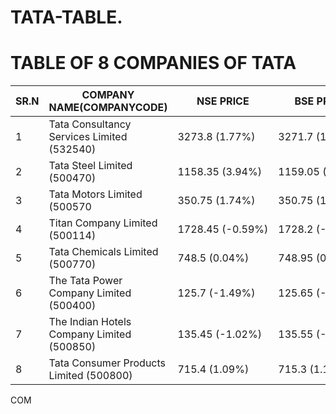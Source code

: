 # TATA-TABLE.<!DOCTYPE html>
<html>
<head>
  <title>TABLE</title>
  <link rel="stylesheet"href="styles.css">
  <link rel="stylesheet" href="">
</head>
<body>

</body>
</html>
<h1>TABLE OF 8 COMPANIES OF TATA </h1>


<table class="content-table">


  <thead>
    <tr>
     <th>SR.N</th>
      <th>COMPANY NAME(COMPANYCODE)</th>
      <th>NSE PRICE</th>
      <th>BSE PRICE</th>
      <th>MARKET CAP</th>
    </tr>
  </thead>
  <tbody>
    <tr>
      <td>1</td>
      <td>Tata Consultancy Services Limited (532540)</td>
      <td>3273.8 (1.77%)</td>
         <td>3271.7 (1.73%)</td>
         <td>1210218.64</td>
    </tr>
    <tr class="active-row">
      <td>2</td>
              <td>Tata Steel Limited (500470)</td>
<td>1158.35 (3.94%)</td>
<td>1159.05 (3.99%)</td>
<td>139365.09</td>
    </tr>
    <tr>
    <td>3</td>
  <td>Tata Motors Limited (500570</td>
  <td>350.75 (1.74%)</td>
  <td>350.75 (1.78%)</td>
  <td>124679.74</td>
    </tr>
    <tr>
  <td>4</td>
  <td>Titan Company Limited (500114)</td>
  <td>1728.45 (-0.59%)</td>
  <td>1728.2 (-0.63%)</td>
<td>153427.2</td>

</tr>
<tr >
  <td>5</td>
  <td>Tata Chemicals Limited (500770)</td>
<td>748.5 (0.04%)</td>
<td> 748.95 (0.13%)</td>
<td>19080.25</td>
</tr>

<tr >
  <td>6</td>
  <td>The Tata Power Company Limited (500400)</td>
<td>125.7 (-1.49%)</td> 
<td>125.65 (-1.53%)</td>
<td>40149.44</td>
<tr>
  <td>7</td>
<td>The Indian Hotels Company Limited (500850)</td>
<td>135.45 (-1.02%)</td>
<td>135.55 (-0.91%)</td>
<td>16120.4</td>

</tr>
<tr>
<td>8</td>
<td>Tata Consumer Products Limited (500800)</td>
<td>715.4 (1.09%)</td>
<td>715.3 (1.11%)</td>
<td>65918.59</td>
</tr>
<script type="text/javascript">
  

  // '.tbl-content' consumed little space for vertical scrollbar, scrollbar width depend on browser/os/platfrom. Here calculate the scollbar width .
$(window).on("load resize ", function() {
  var scrollWidth = $('.tbl-content').width() - $('.tbl-content table').width();
  $('.tbl-header').css({'padding-right':scrollWidth});
}).resize();s
</script>
  </tbody>
</table>COM
